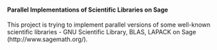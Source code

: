 <h4>Parallel Implementations of Scientific Libraries on Sage</h4>
<p>This project is trying to implement parallel versions of some well-known scientific libraries - GNU Scientific Library, BLAS, LAPACK on Sage (http://www.sagemath.org/).</p>
